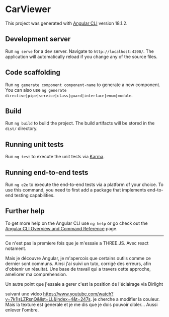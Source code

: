 # CarViewer

This project was generated with [Angular CLI](https://github.com/angular/angular-cli) version 18.1.2.

## Development server

Run `ng serve` for a dev server. Navigate to `http://localhost:4200/`. The application will automatically reload if you change any of the source files.

## Code scaffolding

Run `ng generate component component-name` to generate a new component. You can also use `ng generate directive|pipe|service|class|guard|interface|enum|module`.

## Build

Run `ng build` to build the project. The build artifacts will be stored in the `dist/` directory.

## Running unit tests

Run `ng test` to execute the unit tests via [Karma](https://karma-runner.github.io).

## Running end-to-end tests

Run `ng e2e` to execute the end-to-end tests via a platform of your choice. To use this command, you need to first add a package that implements end-to-end testing capabilities.

## Further help

To get more help on the Angular CLI use `ng help` or go check out the [Angular CLI Overview and Command Reference](https://angular.dev/tools/cli) page.

--------------------------------------------------------------------------------------------

Ce n'est pas la premiere fois que je m'essaie a THREE.JS. Avec react notament.

Mais je découvre Angular, je m'apercois que certains outils comme ce dernier sont communs. Ainsi j'ai suivi un tuto, corrigé des erreurs, afin d'obtenir un résultat. Une base de travail qui a travers cette approche, ameliorer ma comprehension. 

Un autre point que j'essaie a gerer c'est la position de l'éclairage via Dirlight

suivant une video https://www.youtube.com/watch?v=7k1lsLZRsnQ&list=LL&index=4&t=247s. je cherche a modifier la couleur. Mais la texture est generale et je me dis que je dois pouvoir cibler... Aussi enlever l'ombre.